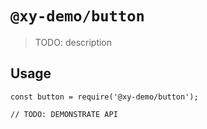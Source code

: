 # `@xy-demo/button`

> TODO: description

## Usage

```
const button = require('@xy-demo/button');

// TODO: DEMONSTRATE API
```
